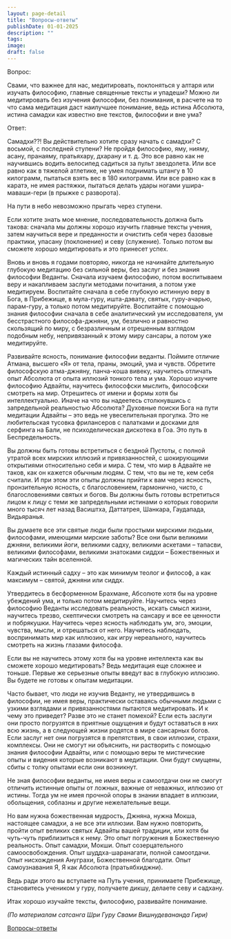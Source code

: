 ```yaml
---
layout: page-detail
title: "Вопросы-ответы"
publishDate: 01-01-2025
description: ""
tags:
image:
draft: false
---
```


Вопрос:

Свами, что важнее для нас, медитировать, поклоняться у алтаря или изучать философию, главные священные тексты и упадеши? Можно ли медитировать без изучения философии, без понимания, в расчете на то что сама медитация даст наилучшее понимание, ведь истина Абсолюта, истина самадхи как известно вне текстов, философии и вне ума?

Ответ:

Самадхи??! Вы действительно хотите сразу начать с самадхи? С восьмой, с последней ступени? Не пройдя философию, яму, нияму, асану, пранаяму, пратьяхару, дхарану и т. д. Это все равно как не научившись водить велосипед садиться за пульт звездолета. Или все равно как в тяжелой атлетике, не умея поднимать штангу в 10 килограмм, пытаться взять вес в 180 килограмм. Или все равно как в каратэ, не имея растяжки, пытаться делать удары ногами ушира-маваши-гери (в прыжке с разворота).

На пути в небо невозможно прыгать через ступени. 

Если хотите знать мое мнение, последовательность должна быть такова: сначала мы должны хорошо изучить главные тексты учения, затем научиться вере и преданности и очистить себя через базовые практики, упасану (поклонение) и севу (служение). Только потом вы сможете хорошо медитировать и это принесет успех.

Вновь и вновь я годами повторяю, никогда не начинайте длительную глубокую медитацию без сильной веры, без заслуг и без знания философии Веданты. Сначала изучаем философию, потом воспитываем веру и накапливаем заслуги методами почитания, а потом уже медитируем. Воспитайте сначала в себе глубокую истинную веру в Бога, в Прибежище, в мула-гуру, ишта-дэвату, святых, гуру-ачарью, парам-гуру, а только потом медитируйте. Воспитайте с помощью знания философии сначала в себе аналитический ум исследователя, ум бесстрастного философа-джняни, ум, безлично и равностно скользящий по миру, с безразличным и отрешенным взглядом подобным небу, непривязанный к этому миру сансары, а потом уже медитируйте.

Развивайте ясность, понимание философии веданты. Поймите отличие Атмана, высшего «Я» от тела, праны, эмоций, ума и чувств. Обретите философскую атма-джняну, панча-коша вивеку, научитесь отличать опыт Абсолюта от опыта иллюзий тонкого тела и ума. Хорошо изучите философию Адвайты, научитесь философски мыслить, философски смотреть на мир. Отрешитесь от имени и формы хотя бы интеллектуально. Иначе на что вы надеетесь столкнувшись с запредельной реальностью Абсолюта? Духовные поиски Бога на пути медитации Адвайты – это ведь не увеселительная прогулка. Это не любительская тусовка фрилансеров с палатками и досками для серфинга на Бали, не психоделическая дискотека в Гоа. Это путь в Беспредельность.

Вы должны быть готовы встретиться с бездной Пустоты, с полной утратой всех мирских иллюзий и привязанностей, с шокирующими открытиями относительно себя и мира. С тем, что мир в Адвайте не таков, как он кажется обычным людям. С тем, что вы не те, кем себя считали. И при этом эти опыты должны прийти к вам через ясность, пронзительную ясность, с благословением, гармонично, чисто, с благословениями святых и богов. Вы должны быть готовы встретиться лицом к лицу с теми же запредельными истинами о которых говорили много тысяч лет назад Васиштха, Даттатрея, Шанкара, Гаудапада, Видьяранья.

Вы думаете все эти святые люди были простыми мирскими людьми, философами, имеющими мирские заботы? Все они были великими джняни, великими йоги, великими садху, великими аскетами – тапасви, великими философами, великими знатоками сиддхи – Божественных и магических тайн вселенной. 

Каждый истинный садху – это как минимум теолог и философ, а как максимум – святой, джняни или сиддх.

Утвердитесь в бесформенном Брахмане, Абсолюте хотя бы на уровне убеждений ума, и только потом медитируйте. Научитесь через философию Веданты исследовать реальность, искать смысл жизни, научитесь трезво, скептически смотреть на сансару и все ее ценности и побрякушки. Научитесь через ясность наблюдать ум, эго, эмоции, чувства, мысли, и отрешаться от него. Научитесь наблюдать, воспринимать мир как иллюзию, как игру нереального, научитесь смотреть на жизнь глазами философа. 

Если вы не научитесь этому хотя бы на уровне интеллекта как вы сможете хорошо медитировать? Ведь медитация еще сложнее и тоньше. Первые же серьезные опыты введут вас в глубокую иллюзию. Вы будете не готовы к опытам медитации.

Часто бывает, что люди не изучив Веданту, не утвердившись в философии, не имея веры, практически оставаясь обычными людьми с узкими взглядами и привязанностями пытаются медитировать. И к чему это приведет? Разве это не станет помехой? Если есть заслуги они просто погрузятся в приятные ощущения и будут оставаться в них всю жизнь, а в следующей жизни родятся в мире сансарных богов. Если заслуг нет они погрузятся в препятствия, в свои иллюзии, страхи, комплексы. Они не смогут ни объяснить, ни растворить с помощью знания философии Адвайты, или с помощью веры те мистические опыты и видения которые возникают в медитации. Они будут смущены, сбиты с толку опытами если они возникнут.

Не зная философии веданты, не имея веры и самоотдачи они не смогут отличить истинные опыты от ложных, важные от неважных, иллюзию от истины. Тогда ум не имея прочной опоры в знании впадает в иллюзии, обольщения, соблазны и другие нежелательные вещи.

Но вам нужна божественная мудрость, Джняна, нужна Мокша, настоящее самадхи, а не все эти иллюзии. Вам нужно повторить, пройти опыт великих святых Адвайты вашей традиции, или хотя бы чуть-чуть приблизиться к нему. Это опыт погружения в Божественную реальность. Опыт самадхи, Мокши. Опыт созерцательного самоосвобождения. Опыт шуддха-шаранагати, полной самоотдачи. Опыт нисхождения Ануграхи, Божественной благодати. Опыт самоузнавания Я, Я как Абсолюта (пратьябхиджни).

Ведь ради этого вы вступаете на Путь учения, принимаете Прибежище, становитесь учеником у гуру, получаете дикшу, делаете севу и садхану.

Итак хорошо изучайте тексты, философию, развивайте понимание.

_(По материалам сатсанга Шри Гуру Свами Вишнудевананда Гири)_

[Вопросы-ответы](/binaries/file/news/f%5F3088.docx)
